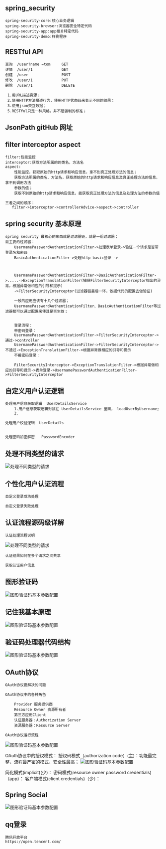 ## spring_security
    spring-security-core:核心业务逻辑
    spring-security-browser:浏览器安全特定代码
    spring-security-app:app相关特定代码
    spring-security-demo:样例程序
    
## RESTful API
    查询  /user?name =tom     GET
    详情  /user/1             GET
    创建  /user               POST
    修改  /user/1             PUT
    删除  /user/1             DELETE
    
     1.用URL描述资源；
     2.使用HTTP方法描述行为，使用HTTP状态码来表示不同的结果；
     3.使用json交互数据；
     5.RESTful只是一种风格，并不是强制的标准；
    
## JsonPath gitHub 网址
    
    
## filter interceptor aspect
    filter:性能监控
    interceptor:获取方法所属的的类名，方法名
    aspect:
        性能监控，获取原始的http请求和响应信息，拿不到真正处理方法的信息；
        获取方法所属的类名、方法名，获取原始的http请求和响应信息及真正处理方法的信息，拿不到调用方法
        参数的值；
        获取不到原始的http请求和响应信息，能获取真正处理方法的信息及处理方法的参数的值
        
    三者之间的顺序：
       filter->interceptor->controllerAdvice->aspect->controller
       
       
## spring security 基本原理
    spring security 最核心的东西就是过滤器链，就是一组过滤器；
    最主要的过滤器：
        UsernamePasswordAuthenticationFilter->处理表单登录->验证一个请求是否带登录名和密码
        BasicAuthenticationFilter->处理http basic登录 ->
        
        
        
        UsernamePasswordAuthenticationFilter->BasicAuthenticationFilter->.....->ExceptionTranslationFilter(捕获FilterSecurityInterceptor抛出的异常，根据异常做相应的引导和提示)
        ->FilterSecurityInterceptor(过滤器链最后一环，依据代码的配置去做验证)
        
        一般的应用应该有十几个过滤器；
        UsernamePasswordAuthenticationFilter、BasicAuthenticationFilter等过滤器都可以通过配置来使其是否生效；
        
        
        登录流程：
        带密码登录：
        UsernamePasswordAuthenticationFilter->FilterSecurityInterceptor->通过->controller
        UsernamePasswordAuthenticationFilter->FilterSecurityInterceptor->不通过->ExceptionTranslationFilter->根据异常做相应的引导和提示
        不戴密码登录：
        
        FilterSecurityInterceptor->ExceptionTranslationFilter->根据异常做相应的引导和提示->表单登录->UsernamePasswordAuthenticationFilter->FilterSecurityInterceptor
        
## 自定义用户认证逻辑
    
    处理用户信息获取逻辑  UserDetailsService
        1.用户信息获取逻辑封装在 UserDetailsService 里面， loadUserByUsername;
        2.
    
    处理用户校验逻辑  UserDetails
    
    
    处理密码加密解密   PasswordEncoder
    
    
    
## 处理不同类型的请求
   ![处理不同类型的请求](spring-security-browser/src/main/resources/picture/处理不同类型的请求.png)
   
   
## 个性化用户认证流程

    自定义登录成功处理
    
    自定义登录失败处理
    
## 认证流程源码级详解
    认证处理流程说明
   ![处理不同类型的请求](spring-security-browser/src/main/resources/picture/security认证流程.png)
    
    认证结果如何在多个请求之间共享
    
    获取认证用户信息
   
## 图形验证码
   ![图形验证码基本参数配置](spring-security-browser/src/main/resources/picture/图形验证码基本参数配置.png)


##  记住我基本原理
   ![图形验证码基本参数配置](spring-security-browser/src/main/resources/picture/记住我基本原理.png)
   
## 验证码处理器代码结构
   ![图形验证码基本参数配置](spring-security-browser/src/main/resources/picture/验证码处理器代码结构.png)
   
   
   
## OAuth协议
    OAuth协议要解决的问题
    
    OAuth协议中的各种角色
    
        Provider 服务提供商
        Resource Owner 资源所有者
        第三方应用Client
        认证服务器：Authorization Server
        资源服务器：Resource Server  
    
    OAuth协议运行流程
   ![图形验证码基本参数配置](spring-security-browser/src/main/resources/picture/OAuth协议运行流程.png)
   
   OAuth协议中的授权模式：
   授权码模式（authorization code）(主)：功能最完整，流程最严密的模式，安全性最高；
   ![图形验证码基本参数配置](spring-security-browser/src/main/resources/picture/OAuth授权码模式流程图.png)
   
   简化模式(implicit)(少)：
   密码模式(resource owner password credentials)（app）：
   客户端模式(client credentials)（少）：
   
## Spring Social
   ![图形验证码基本参数配置](spring-security-browser/src/main/resources/picture/springSocial开发流程.png)
   
   
## qq登录
    腾讯开放平台
    https://open.tencent.com/
    